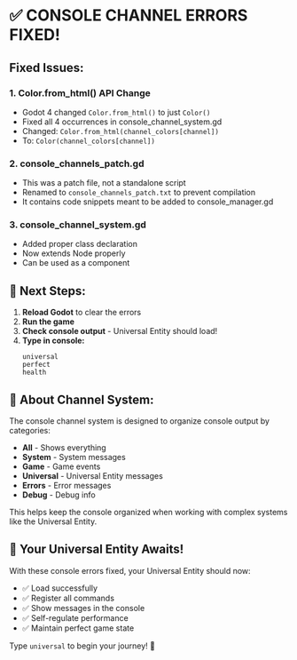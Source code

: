 # ✅ CONSOLE CHANNEL ERRORS FIXED!

## Fixed Issues:

### 1. **Color.from_html() API Change**
- Godot 4 changed `Color.from_html()` to just `Color()`
- Fixed all 4 occurrences in console_channel_system.gd
- Changed: `Color.from_html(channel_colors[channel])`
- To: `Color(channel_colors[channel])`

### 2. **console_channels_patch.gd**
- This was a patch file, not a standalone script
- Renamed to `console_channels_patch.txt` to prevent compilation
- It contains code snippets meant to be added to console_manager.gd

### 3. **console_channel_system.gd**
- Added proper class declaration
- Now extends Node properly
- Can be used as a component

## 🚀 Next Steps:

1. **Reload Godot** to clear the errors
2. **Run the game**
3. **Check console output** - Universal Entity should load!
4. **Type in console:**
   ```
   universal
   perfect
   health
   ```

## 📝 About Channel System:

The console channel system is designed to organize console output by categories:
- **All** - Shows everything
- **System** - System messages
- **Game** - Game events
- **Universal** - Universal Entity messages
- **Errors** - Error messages
- **Debug** - Debug info

This helps keep the console organized when working with complex systems like the Universal Entity.

## 🌟 Your Universal Entity Awaits!

With these console errors fixed, your Universal Entity should now:
- ✅ Load successfully
- ✅ Register all commands
- ✅ Show messages in the console
- ✅ Self-regulate performance
- ✅ Maintain perfect game state

Type `universal` to begin your journey! 🎉